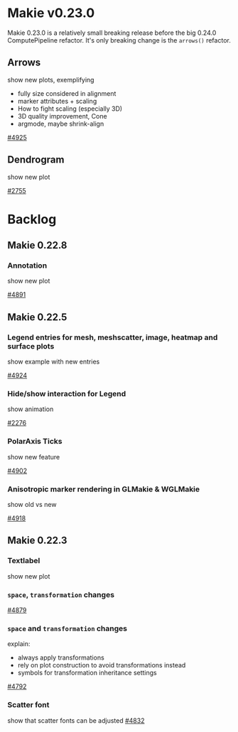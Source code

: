 # Makie v0.23.0

Makie 0.23.0 is a relatively small breaking release before the big 0.24.0 ComputePipeline refactor. It's only breaking change is the `arrows()` refactor.

## Arrows

show new plots, exemplifying
- fully size considered in alignment
- marker attributes + scaling
- How to fight scaling (especially 3D)
- 3D quality improvement, Cone
- argmode, maybe shrink-align

[#4925](https://github.com/MakieOrg/Makie.jl/pull/4925)

## Dendrogram

show new plot

[#2755](https://github.com/MakieOrg/Makie.jl/pull/2755)

# Backlog

## Makie 0.22.8

### Annotation

show new plot

[#4891](https://github.com/MakieOrg/Makie.jl/pull/4891)

## Makie 0.22.5

### Legend entries for mesh, meshscatter, image, heatmap and surface plots

show example with new entries

[#4924](https://github.com/MakieOrg/Makie.jl/pull/4924)

### Hide/show interaction for Legend

show animation

[#2276](https://github.com/MakieOrg/Makie.jl/pull/2276)

### PolarAxis Ticks

show new feature

[#4902](https://github.com/MakieOrg/Makie.jl/pull/4902)

### Anisotropic marker rendering in GLMakie & WGLMakie

show old vs new

[#4918](https://github.com/MakieOrg/Makie.jl/pull/4918)

## Makie 0.22.3


### Textlabel

show new plot

### `space`, `transformation` changes

[#4879](https://github.com/MakieOrg/Makie.jl/pull/4879)


### `space` and `transformation` changes
explain:
- always apply transformations
- rely on plot construction to avoid transformations instead
- symbols for transformation inheritance settings

[#4792](https://github.com/MakieOrg/Makie.jl/pull/4792)


### Scatter font

show that scatter fonts can be adjusted
[#4832](https://github.com/MakieOrg/Makie.jl/pull/4832)